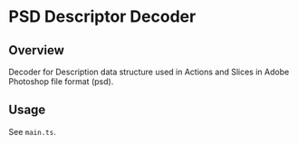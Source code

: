 # PSD Descriptor Decoder

## Overview

Decoder for Description data structure used in Actions and Slices in Adobe Photoshop file format (psd).

## Usage

See `main.ts`.
